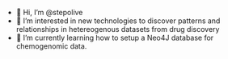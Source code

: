 - 👋 Hi, I’m @stepolive
- 👀 I’m interested in new technologies to discover patterns and relationships in hetereogenous datasets from drug discovery
- 🌱 I’m currently learning how to setup a Neo4J database for chemogenomic data.


<!---
stepolive/stepolive is a ✨ special ✨ repository because its `README.md` (this file) appears on your GitHub profile.
You can click the Preview link to take a look at your changes.
--->
